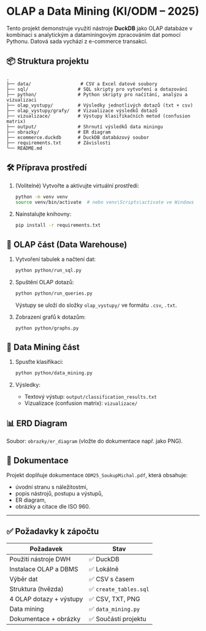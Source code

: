 # OLAP a Data Mining (KI/ODM – 2025)

Tento projekt demonstruje využití nástroje **DuckDB** jako OLAP databáze v kombinaci s analytickým a dataminingovým zpracováním dat pomocí Pythonu. Datová sada vychází z e-commerce transakcí.

## 📦 Struktura projektu

```
.
├── data/                  # CSV a Excel datové soubory
├── sql/                  # SQL skripty pro vytvoření a dotazování
├── python/               # Python skripty pro načítání, analýzu a vizualizaci
├── olap_vystupy/         # Výsledky jednotlivých dotazů (txt + csv)
├── olap_vystupy/grafy/   # Vizualizace výsledků dotazů
├── vizualizace/          # Výstupy klasifikačních metod (confusion matrix)
├── output/               # Shrnutí výsledků data miningu
├── obrazky/              # ER diagram
├── ecommerce.duckdb      # DuckDB databázový soubor
├── requirements.txt      # Závislosti
└── README.md
```

## 🛠️ Příprava prostředí

1. (Volitelné) Vytvořte a aktivujte virtuální prostředí:
   ```bash
   python -m venv venv
   source venv/bin/activate  # nebo venv\Scripts\activate ve Windows
   ```

2. Nainstalujte knihovny:
   ```bash
   pip install -r requirements.txt
   ```

## 🧱 OLAP část (Data Warehouse)

1. Vytvoření tabulek a načtení dat:
   ```bash
   python python/run_sql.py
   ```

2. Spuštění OLAP dotazů:
   ```bash
   python python/run_queries.py
   ```
   Výstupy se uloží do složky `olap_vystupy/` ve formátu `.csv`, `.txt`.

3. Zobrazení grafů k dotazům:
   ```bash
   python python/graphs.py
   ```

## 🧠 Data Mining část

1. Spusťte klasifikaci:
   ```bash
   python python/data_mining.py
   ```

2. Výsledky:
   - Textový výstup: `output/classification_results.txt`
   - Vizualizace (confusion matrix): `vizualizace/`

## 📊 ERD Diagram

Soubor: `obrazky/er_diagram` (vložte do dokumentace např. jako PNG).

## 📑 Dokumentace

Projekt doplňuje dokumentace `ODM25_SoukupMichal.pdf`, která obsahuje:
- úvodní stranu s náležitostmi,
- popis nástrojů, postupu a výstupů,
- ER diagram,
- obrázky a citace dle ISO 960.

---

## ✅ Požadavky k zápočtu

| Požadavek                     | Stav       |
|------------------------------|------------|
| Použití nástroje DWH         | ✅ DuckDB  |
| Instalace OLAP a DBMS        | ✅ Lokálně |
| Výběr dat                    | ✅ CSV s časem |
| Struktura (hvězda)           | ✅ `create_tables.sql` |
| 4 OLAP dotazy + výstupy      | ✅ CSV, TXT, PNG |
| Data mining                  | ✅ `data_mining.py` |
| Dokumentace + obrázky        | ✅ Součástí projektu |

